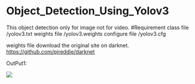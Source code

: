 # Object_Detection_Using_Yolov3
This object detection only for image not for video.
#Requirement
class file /yolov3.txt
weights file /yolov3.weights
configure file /yolov3.cfg

weights file download the original site on darknet.
https://github.com/pjreddie/darknet

OutPut1:

<image src = "OutPut101.png">
  
  


